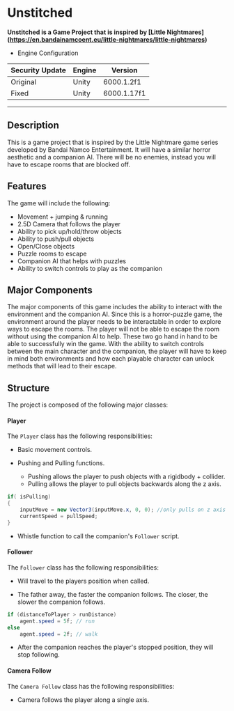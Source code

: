 # Unstitched

__Unstitched is a Game Project that is inspired by [Little Nightmares] (https://en.bandainamcoent.eu/little-nightmares/little-nightmares)__

* Engine Configuration

|Security Update|Engine|Version|
|--------|------|-------|
|Original|Unity|6000.1.2f1|
|Fixed|Unity|6000.1.17f1|

-------

## Description

This is a game project that is inspired by the Little Nightmare game series developed by Bandai Namco Entertainment. It will have a similar horror aesthetic and a companion AI. There will be no enemies, instead you will have to escape rooms that are blocked off.

## Features
The game will include the following:

* Movement + jumping & running
* 2.5D Camera that follows the player
* Ability to pick up/hold/throw objects
* Ability to push/pull objects
* Open/Close objects
* Puzzle rooms to escape
* Companion AI that helps with puzzles
* Ability to switch controls to play as the companion

## Major Components

The major components of this game includes the ability to interact with the environment and the companion AI. Since this is a horror-puzzle game, the environment around the player needs to be interactable in order to explore ways to escape the rooms. The player will not be able to escape the room without using the companion AI to help. These two go hand in hand to be able to successfully win the game. With the ability to switch controls between the main character and the companion, the player will have to keep in mind both environments and how each playable character can unlock methods that will lead to their escape. 

## Structure

The project is composed of the following major classes:

#### Player

The ```Player``` class has the following responsibilities:

* Basic movement controls.

* Pushing and Pulling functions.
  * Pushing allows the player to push objects with a rigidbody + collider.
  * Pulling allows the player to pull objects backwards along the z axis.
```csharp
if( isPulling)
{
    inputMove = new Vector3(inputMove.x, 0, 0); //only pulls on z axis
    currentSpeed = pullSpeed;
}
```

* Whistle function to call the companion's ```Follower``` script.

#### Follower

The ```Follower``` class has the following responsibilities:

* Will travel to the players position when called.

* The father away, the faster the companion follows. The closer, the slower the companion follows.
```csharp
if (distanceToPlayer > runDistance)
    agent.speed = 5f; // run
else
    agent.speed = 2f; // walk
```

* After the companion reaches the player's stopped position, they will stop following.

#### Camera Follow

The ```Camera Follow``` class has the following responsibilities:

* Camera follows the player along a single axis.

